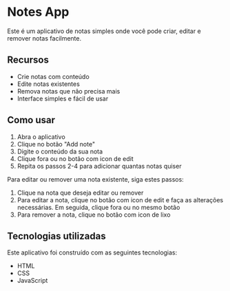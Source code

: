# Notes App
Este é um aplicativo de notas simples onde você pode criar, editar e remover notas facilmente.

## Recursos
- Crie notas com conteúdo
- Edite notas existentes
- Remova notas que não precisa mais
- Interface simples e fácil de usar


## Como usar
1. Abra o aplicativo
2. Clique no botão "Add note"
3. Digite o conteúdo da sua nota
4. Clique fora ou no botão com icon de edit
5. Repita os passos 2-4 para adicionar quantas notas quiser


Para editar ou remover uma nota existente, siga estes passos:

1. Clique na nota que deseja editar ou remover
2. Para editar a nota, clique no botão com icon de edit e faça as alterações necessárias. Em seguida, clique fora ou no mesmo botão
3. Para remover a nota, clique no botão com icon de lixo 

## Tecnologias utilizadas

Este aplicativo foi construído com as seguintes tecnologias:

- HTML
- CSS
- JavaScript

